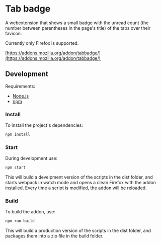 # Tab badge

A webextension that shows a small badge with the unread count (the number between parentheses in the page's title) of the tabs over their favicon.

Currently only Firefox is supported.

[https://addons.mozilla.org/addon/tabbadge/](https://addons.mozilla.org/addon/tabbadge/)

## Development

Requirements:

- [Node.js](https://nodejs.org/)
- [npm](https://github.com/npm/cli/releases/latest)

### Install

To install the project's dependencies:

```sh
npm install
```

### Start

During development use:

```sh
npm start
```

This will build a develpment version of the scripts in the dist folder, and starts webpack in watch mode and opens a clean Firefox with the addon installed. Every time a script is modified, the addon will be reloaded.

### Build

To build the addon, use:

```sh
npm run build
```

This will build a production version of the scripts in the dist folder, and packages them into a zip file in the build folder.
